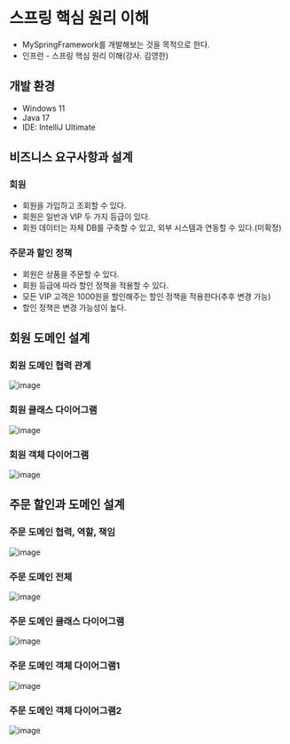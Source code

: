 # 스프링 핵심 원리 이해
* MySpringFramework를 개발해보는 것을 목적으로 한다.
* 인프런 - 스프링 핵심 원리 이해(강사. 김영한)

## 개발 환경
* Windows 11
* Java 17
* IDE: IntelliJ Ultimate

## 비즈니스 요구사항과 설계
### 회원
* 회원을 가입하고 조회할 수 있다.
* 회원은 일반과 VIP 두 가지 등급이 있다.
* 회원 데이터는 자체 DB를 구축할 수 있고, 외부 시스템과 연동할 수 있다.(미확정)

### 주문과 할인 정책
* 회원은 상품을 주문할 수 있다.
* 회원 등급에 따라 할인 정책을 적용할 수 있다.
* 모든 VIP 고객은 1000원을 할인해주는 할인 정책을 적용한다(추후 변경 가능)
* 할인 정책은 변경 가능성이 높다.

## 회원 도메인 설계
### 회원 도메인 협력 관계
![image](https://github.com/leee1124/MySpring/assets/80409890/489c1420-d4f2-4f19-8829-c76ff547e798)

### 회원 클래스 다이어그램
![image](https://github.com/leee1124/MySpring/assets/80409890/c5c10ba9-26b9-4fd2-a2a1-d2c7bec4f9c4)


### 회원 객체 다이어그램
![image](https://github.com/leee1124/MySpring/assets/80409890/5434da05-3698-4196-8803-936b078d672e)


## 주문 할인과 도메인 설계
### 주문 도메인 협력, 역할, 책임
![image](https://github.com/leee1124/MySpring/assets/80409890/c6849d58-78d8-4531-880b-91a093b0ae03)

### 주문 도메인 전체
![image](https://github.com/leee1124/MySpring/assets/80409890/51960e32-29e2-46d3-bebb-500678081808)

### 주문 도메인 클래스 다이어그램
![image](https://github.com/leee1124/MySpring/assets/80409890/cb35f44a-3ba1-4f17-a096-2e4d59e1ef14)

### 주문 도메인 객체 다이어그램1
![image](https://github.com/leee1124/MySpring/assets/80409890/062bc93b-98d6-4c10-8c9e-acb6ffd1be5e)

### 주문 도메인 객체 다이어그램2
![image](https://github.com/leee1124/MySpring/assets/80409890/817ea47f-bfbb-47f2-bdf1-895d74e6602d)
